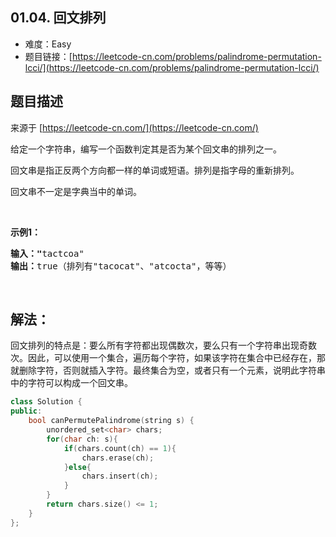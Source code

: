 ##  01.04. 回文排列

- 难度：Easy
- 题目链接：[https://leetcode-cn.com/problems/palindrome-permutation-lcci/](https://leetcode-cn.com/problems/palindrome-permutation-lcci/)


## 题目描述

来源于 [https://leetcode-cn.com/](https://leetcode-cn.com/)

<p>给定一个字符串，编写一个函数判定其是否为某个回文串的排列之一。</p>

<p>回文串是指正反两个方向都一样的单词或短语。排列是指字母的重新排列。</p>

<p>回文串不一定是字典当中的单词。</p>

<p>&nbsp;</p>

<p><strong>示例1：</strong></p>

<pre><strong>输入：&quot;</strong>tactcoa&quot;
<strong>输出：</strong>true（排列有&quot;tacocat&quot;、&quot;atcocta&quot;，等等）
</pre>

<p>&nbsp;</p>


## 解法：

回文排列的特点是：要么所有字符都出现偶数次，要么只有一个字符串出现奇数次。因此，可以使用一个集合，遍历每个字符，如果该字符在集合中已经存在，那就删除字符，否则就插入字符。最终集合为空，或者只有一个元素，说明此字符串中的字符可以构成一个回文串。

```c++
class Solution {
public:
    bool canPermutePalindrome(string s) {
        unordered_set<char> chars;
        for(char ch: s){
            if(chars.count(ch) == 1){
                chars.erase(ch);
            }else{
                chars.insert(ch);
            }
        }
        return chars.size() <= 1;
    }
};
```